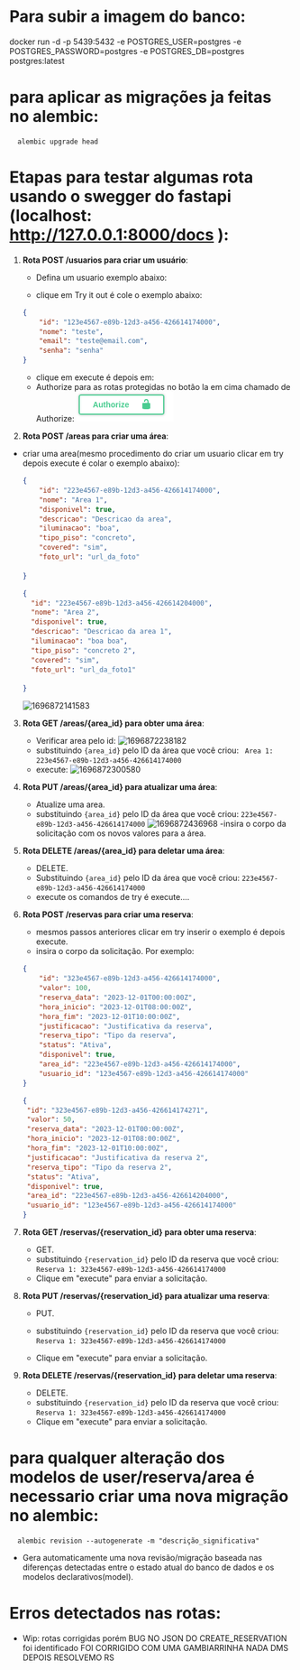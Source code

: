 # Para subir a imagem do banco:

docker run -d -p 5439:5432 -e POSTGRES_USER=postgres -e POSTGRES_PASSWORD=postgres -e POSTGRES_DB=postgres postgres:latest

# para aplicar as migrações ja feitas no alembic:

```
  alembic upgrade head
```

# Etapas para testar algumas rota usando o swegger do fastapi (localhost: http://127.0.0.1:8000/docs ):

1. **Rota POST /usuarios para criar um usuário**:

   - Defina um usuario exemplo abaixo:
   
   - clique em Try it out é cole o exemplo abaixo: 
   ```json
   {
       "id": "123e4567-e89b-12d3-a456-426614174000",
       "nome": "teste",
       "email": "teste@email.com",
       "senha": "senha"
   }
   ```
   - clique em execute é depois em:
   - Authorize para as rotas protegidas no botão la em cima chamado de Authorize:
   ![1696878520587](image/README/1696878520587.png)



2. **Rota POST /areas para criar uma área**:

- criar uma area(mesmo procedimento do criar um usuario clicar em try depois execute é colar o exemplo abaixo):

  ```json
  {
      "id": "223e4567-e89b-12d3-a456-426614174000",
      "nome": "Area 1",
      "disponivel": true,
      "descricao": "Descricao da area",
      "iluminacao": "boa",
      "tipo_piso": "concreto",
      "covered": "sim",
      "foto_url": "url_da_foto"
      
  }
  ```
    ```json
  {
      "id": "223e4567-e89b-12d3-a456-426614204000",
      "nome": "Area 2",
      "disponivel": true,
      "descricao": "Descricao da area 1",
      "iluminacao": "boa boa",
      "tipo_piso": "concreto 2",
      "covered": "sim",
      "foto_url": "url_da_foto1"
     
  }
  ```
  ![1696872141583](image/README/1696872141583.png)

3. **Rota GET /areas/{area_id} para obter uma área**:

   - Verificar area pelo id: ![1696872238182](image/README/1696872238182.png)
   - substituindo `{area_id}` pelo ID da área que você criou: ` Area 1: 223e4567-e89b-12d3-a456-426614174000`
   - execute: ![1696872300580](image/README/1696872300580.png)



   
4. **Rota PUT /areas/{area_id} para atualizar uma área**:

   - Atualize uma area.
   - substituindo `{area_id}` pelo ID da área que você criou: `223e4567-e89b-12d3-a456-426614174000` ![1696872436968](image/README/1696872436968.png)
     -insira o corpo da solicitação com os novos valores para a área.


5. **Rota DELETE /areas/{area_id} para deletar uma área**:

   - DELETE.
   - Substituindo `{area_id}` pelo ID da área que você criou: `223e4567-e89b-12d3-a456-426614174000`
   - execute os comandos de try é execute....


6. **Rota POST /reservas para criar uma reserva**:

   - mesmos passos anteriores clicar em try inserir o exemplo é depois execute.
   - insira o corpo da solicitação. Por exemplo:

   ```json
   {
       "id": "323e4567-e89b-12d3-a456-426614174000",
       "valor": 100,
       "reserva_data": "2023-12-01T00:00:00Z",
       "hora_inicio": "2023-12-01T08:00:00Z",
       "hora_fim": "2023-12-01T10:00:00Z",
       "justificacao": "Justificativa da reserva",
       "reserva_tipo": "Tipo da reserva",
       "status": "Ativa",
       "disponivel": true,
       "area_id": "223e4567-e89b-12d3-a456-426614174000",
       "usuario_id": "123e4567-e89b-12d3-a456-426614174000"
   }
   ```

      ```json
   {
       "id": "323e4567-e89b-12d3-a456-426614174271",
       "valor": 50,
       "reserva_data": "2023-12-01T00:00:00Z",
       "hora_inicio": "2023-12-01T08:00:00Z",
       "hora_fim": "2023-12-01T10:00:00Z",
       "justificacao": "Justificativa da reserva 2",
       "reserva_tipo": "Tipo da reserva 2",
       "status": "Ativa",
       "disponivel": true,
       "area_id": "223e4567-e89b-12d3-a456-426614204000",
       "usuario_id": "123e4567-e89b-12d3-a456-426614174000"
   }
   ```
7. **Rota GET /reservas/{reservation_id} para obter uma reserva**:

   - GET.
   - substituindo `{reservation_id}` pelo ID da reserva que você criou: ` Reserva 1: 323e4567-e89b-12d3-a456-426614174000`
   - Clique em "execute" para enviar a solicitação.

8. **Rota PUT /reservas/{reservation_id} para atualizar uma reserva**:

   - PUT.
   - substituindo `{reservation_id}` pelo ID da reserva que você criou: ` Reserva 1: 323e4567-e89b-12d3-a456-426614174000`
   
   - Clique em "execute" para enviar a solicitação.

9. **Rota DELETE /reservas/{reservation_id} para deletar uma reserva**:

    - DELETE.
    - substituindo `{reservation_id}` pelo ID da reserva que você criou: `Reserva 1: 323e4567-e89b-12d3-a456-426614174000`
    - Clique em "execute" para enviar a solicitação.


# para qualquer alteração dos modelos de user/reserva/area é necessario criar uma nova migração no alembic:

```
  alembic revision --autogenerate -m "descrição_significativa"
```

 - Gera automaticamente uma nova revisão/migração baseada nas diferenças detectadas entre o estado atual do banco de dados e os modelos declarativos(model).



 # Erros detectados nas rotas:
  - Wip: rotas corrigidas porém BUG NO JSON DO CREATE_RESERVATION foi identificado FOI CORRIGIDO COM UMA GAMBIARRINHA NADA DMS DEPOIS RESOLVEMO RS

